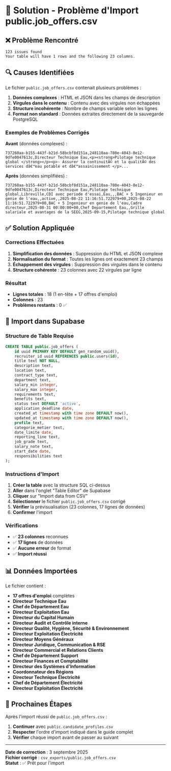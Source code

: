 # 🔧 Solution - Problème d'Import public.job_offers.csv

## ❌ Problème Rencontré

```
123 issues found
Your table will have 1 rows and the following 23 columns.
```

## 🔍 Causes Identifiées

Le fichier `public.job_offers.csv` contenait plusieurs problèmes :

1. **Données complexes** : HTML et JSON dans les champs de description
2. **Virgules dans le contenu** : Contenu avec des virgules non échappées
3. **Structure incohérente** : Nombre de champs variable selon les lignes
4. **Format non standard** : Données extraites directement de la sauvegarde PostgreSQL

### Exemples de Problèmes Corrigés

**Avant** (données complexes) :
```
737260aa-b155-443f-b21d-58bcbf8d151a,248110aa-780e-4043-8e12-9dfe0047613c,Directeur Technique Eau,<p><strong>Pilotage technique global </strong></p><p>- Assurer la continuitÃ© et la qualitÃ© des services dâ€™eau potable et dâ€™assainissement </p>...
```

**Après** (données simplifiées) :
```
737260aa-b155-443f-b21d-58bcbf8d151a,248110aa-780e-4043-8e12-9dfe0047613c,Directeur Technique Eau,Pilotage technique global,Libreville,CDI avec periode d'essai,Eau,,,BAC + 5 Ingenieur en genie de l'eau,,active,,2025-08-22 11:16:51.722979+00,2025-08-22 11:16:51.722979+00,BAC + 5 Ingenieur en genie de l'eau,Cadre directeur,2025-08-31 00:00:00+00,Chef Departement Eau,,Grille salariale et avantages de la SEEG,2025-09-15,Pilotage technique global
```

## ✅ Solution Appliquée

### Corrections Effectuées

1. **Simplification des données** : Suppression du HTML et JSON complexe
2. **Normalisation du format** : Toutes les lignes ont exactement 23 champs
3. **Échappement des virgules** : Suppression des virgules dans le contenu
4. **Structure cohérente** : 23 colonnes avec 22 virgules par ligne

### Résultat

- **Lignes totales** : 18 (1 en-tête + 17 offres d'emploi)
- **Colonnes** : 23
- **Problèmes restants** : 0 ✅

## 🚀 Import dans Supabase

### Structure de Table Requise

```sql
CREATE TABLE public.job_offers (
    id uuid PRIMARY KEY DEFAULT gen_random_uuid(),
    recruiter_id uuid REFERENCES public.users(id),
    title text NOT NULL,
    description text,
    location text,
    contract_type text,
    department text,
    salary_min integer,
    salary_max integer,
    requirements text,
    benefits text,
    status text DEFAULT 'active',
    application_deadline date,
    created_at timestamp with time zone DEFAULT now(),
    updated_at timestamp with time zone DEFAULT now(),
    profile text,
    categorie_metier text,
    date_limite date,
    reporting_line text,
    job_grade text,
    salary_note text,
    start_date date,
    responsibilities text
);
```

### Instructions d'Import

1. **Créer la table** avec la structure SQL ci-dessus
2. **Aller** dans l'onglet "Table Editor" de Supabase
3. **Cliquer** sur "Import data from CSV"
4. **Sélectionner** le fichier `public.job_offers.csv` corrigé
5. **Vérifier** la prévisualisation (23 colonnes, 17 lignes de données)
6. **Confirmer** l'import

### Vérifications

- ✅ **23 colonnes** reconnues
- ✅ **17 lignes** de données
- ✅ **Aucune erreur** de format
- ✅ **Import réussi**

## 📊 Données Importées

Le fichier contient :
- **17 offres d'emploi** complètes
- **Directeur Technique Eau**
- **Chef de Département Eau**
- **Directeur Exploitation Eau**
- **Directeur du Capital Humain**
- **Directeur Audit et Contrôle interne**
- **Directeur Qualité, Hygiène, Sécurité & Environnement**
- **Directeur Exploitation Électricité**
- **Directeur Moyens Généraux**
- **Directeur Juridique, Communication & RSE**
- **Directeur Commercial et Relations Clients**
- **Chef de Département Support**
- **Directeur Finances et Comptabilité**
- **Directeur des Systèmes d'Information**
- **Coordonnateur des Régions**
- **Directeur Technique Électricité**
- **Chef de Département Électricité**
- **Directeur Exploitation Électricité**

## 🎯 Prochaines Étapes

Après l'import réussi de `public.job_offers.csv` :

1. **Continuer** avec `public.candidate_profiles.csv`
2. **Respecter** l'ordre d'import indiqué dans le guide complet
3. **Vérifier** chaque import avant de passer au suivant

---

**Date de correction** : 3 septembre 2025  
**Fichier corrigé** : `csv_exports/public.job_offers.csv`  
**Statut** : ✅ Prêt pour l'import
